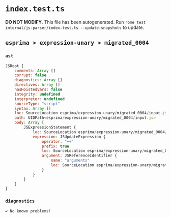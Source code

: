# `index.test.ts`

**DO NOT MODIFY**. This file has been autogenerated. Run `rome test internal/js-parser/index.test.ts --update-snapshots` to update.

## `esprima > expression-unary > migrated_0004`

### `ast`

```javascript
JSRoot {
	comments: Array []
	corrupt: false
	diagnostics: Array []
	directives: Array []
	hasHoistedVars: false
	integrity: undefined
	interpreter: undefined
	sourceType: "script"
	syntax: Array []
	loc: SourceLocation esprima/expression-unary/migrated_0004/input.js 1:0-2:0
	path: UIDPath<esprima/expression-unary/migrated_0004/input.js>
	body: Array [
		JSExpressionStatement {
			loc: SourceLocation esprima/expression-unary/migrated_0004/input.js 1:0-1:11
			expression: JSUpdateExpression {
				operator: "++"
				prefix: true
				loc: SourceLocation esprima/expression-unary/migrated_0004/input.js 1:0-1:11
				argument: JSReferenceIdentifier {
					name: "arguments"
					loc: SourceLocation esprima/expression-unary/migrated_0004/input.js 1:2-1:11 (arguments)
				}
			}
		}
	]
}
```

### `diagnostics`

```
✔ No known problems!

```
